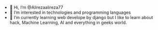 - 👋 Hi, I’m @Alirezaalireza77
- 👀 I’m interested in technologies and programming languages
- 🌱 I’m currently learning web develope by django but I like to learn about hack, Machine Learning, AI and everything in geeks world.


<!---
Alirezaalireza77/Alirezaalireza77 is a ✨ special ✨ repository because its `README.md` (this file) appears on your GitHub profile.
You can click the Preview link to take a look at your changes.
--->
